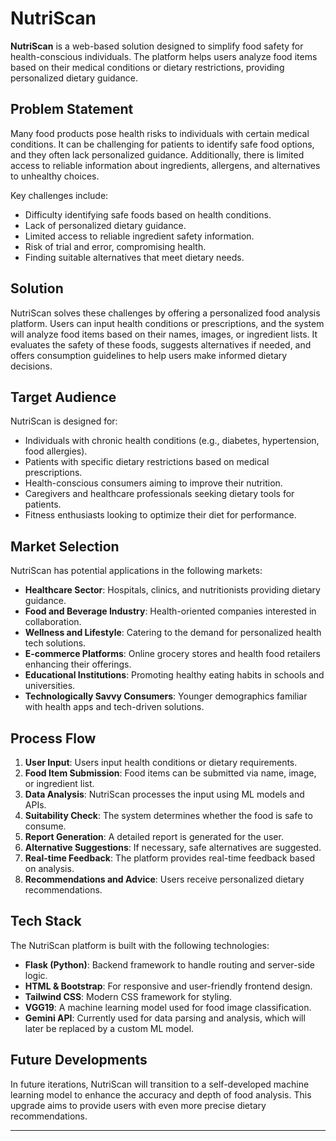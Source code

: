 # NutriScan

**NutriScan** is a web-based solution designed to simplify food safety for health-conscious individuals. The platform helps users analyze food items based on their medical conditions or dietary restrictions, providing personalized dietary guidance.

## Problem Statement

Many food products pose health risks to individuals with certain medical conditions. It can be challenging for patients to identify safe food options, and they often lack personalized guidance. Additionally, there is limited access to reliable information about ingredients, allergens, and alternatives to unhealthy choices.

Key challenges include:
- Difficulty identifying safe foods based on health conditions.
- Lack of personalized dietary guidance.
- Limited access to reliable ingredient safety information.
- Risk of trial and error, compromising health.
- Finding suitable alternatives that meet dietary needs.

## Solution

NutriScan solves these challenges by offering a personalized food analysis platform. Users can input health conditions or prescriptions, and the system will analyze food items based on their names, images, or ingredient lists. It evaluates the safety of these foods, suggests alternatives if needed, and offers consumption guidelines to help users make informed dietary decisions.

## Target Audience

NutriScan is designed for:
- Individuals with chronic health conditions (e.g., diabetes, hypertension, food allergies).
- Patients with specific dietary restrictions based on medical prescriptions.
- Health-conscious consumers aiming to improve their nutrition.
- Caregivers and healthcare professionals seeking dietary tools for patients.
- Fitness enthusiasts looking to optimize their diet for performance.

## Market Selection

NutriScan has potential applications in the following markets:
- **Healthcare Sector**: Hospitals, clinics, and nutritionists providing dietary guidance.
- **Food and Beverage Industry**: Health-oriented companies interested in collaboration.
- **Wellness and Lifestyle**: Catering to the demand for personalized health tech solutions.
- **E-commerce Platforms**: Online grocery stores and health food retailers enhancing their offerings.
- **Educational Institutions**: Promoting healthy eating habits in schools and universities.
- **Technologically Savvy Consumers**: Younger demographics familiar with health apps and tech-driven solutions.

## Process Flow

1. **User Input**: Users input health conditions or dietary requirements.
2. **Food Item Submission**: Food items can be submitted via name, image, or ingredient list.
3. **Data Analysis**: NutriScan processes the input using ML models and APIs.
4. **Suitability Check**: The system determines whether the food is safe to consume.
5. **Report Generation**: A detailed report is generated for the user.
6. **Alternative Suggestions**: If necessary, safe alternatives are suggested.
7. **Real-time Feedback**: The platform provides real-time feedback based on analysis.
8. **Recommendations and Advice**: Users receive personalized dietary recommendations.

## Tech Stack

The NutriScan platform is built with the following technologies:
- **Flask (Python)**: Backend framework to handle routing and server-side logic.
- **HTML & Bootstrap**: For responsive and user-friendly frontend design.
- **Tailwind CSS**: Modern CSS framework for styling.
- **VGG19**: A machine learning model used for food image classification.
- **Gemini API**: Currently used for data parsing and analysis, which will later be replaced by a custom ML model.

## Future Developments

In future iterations, NutriScan will transition to a self-developed machine learning model to enhance the accuracy and depth of food analysis. This upgrade aims to provide users with even more precise dietary recommendations.

---